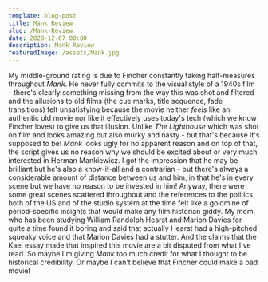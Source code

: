 ```yaml
---
template: blog-post
title: Mank Review
slug: /Mank-Review
date: 2020-12-07 00:00
description: Mank Review
featuredImage: /assets/Mank.jpg
---
```


My middle-ground rating is due to Fincher constantly taking half-measures throughout *Mank*. He never fully commits to the visual style of a 1940s film - there's clearly something missing from the way this was shot and filtered - and the allusions to old films (the cue marks, title sequence, fade transitions) felt unsatisfying because the movie neither *feels* like an authentic old movie nor like it effectively uses today's tech (which we know Fincher loves) to give us that illusion. Unlike *The Lighthouse* which was shot on film and looks amazing but also murky and nasty - but that's because it's supposed to be! *Mank* looks ugly for no apparent reason and on top of that, the script gives us no reason why we should be excited about or very much interested in Herman Mankiewicz. I got the impression that he may be brilliant but he's also a know-it-all and a contrarian - but there's always a considerable amount of distance between us and him, in that he's in every scene but we have no reason to be invested in him!
Anyway, there were some great scenes scattered throughout and the references to the politics both of the US and of the studio system at the time felt like a goldmine of period-specific insights that would make any film historian giddy. My mom, who has been studying William Randolph Hearst and Marion Davies for quite a time found it boring and said that actually Hearst had a high-pitched squeaky voice and that Marion Davies had a stutter. And the claims that the Kael essay made that inspired this movie are a bit disputed from what I've read. So maybe I'm giving *Mank* too much credit for what I thought to be historical credibility. Or maybe I can't believe that Fincher could make a bad movie!